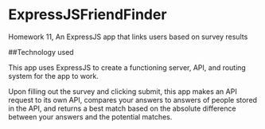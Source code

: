 # ExpressJSFriendFinder
Homework 11, An ExpressJS app that links users based on survey results

##Technology used

This app uses ExpressJS to create a functioning server, API, and routing system for the app to work. 

Upon filling out the survey and clicking submit, this app makes an API request to its own API, compares your answers to answers of people stored in the API, and returns a best match based on the absolute difference between your answers and the potential matches. 
